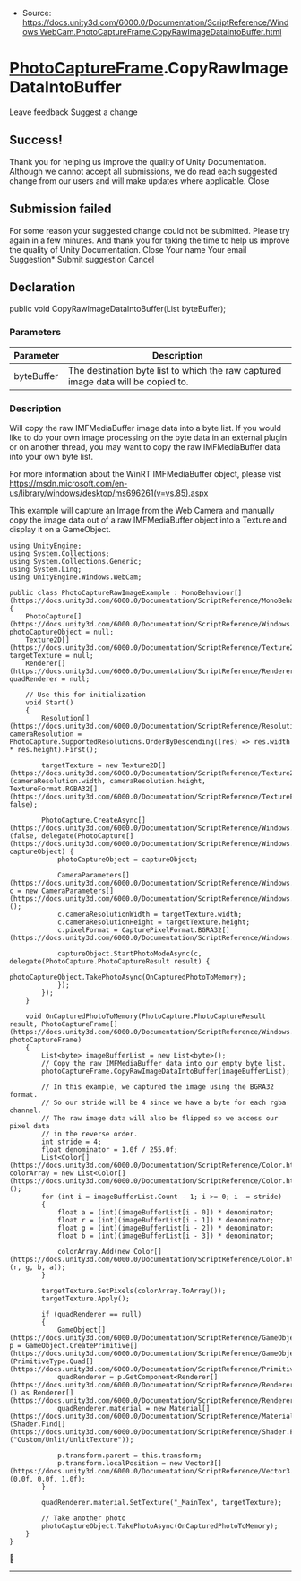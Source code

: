 * Source: https://docs.unity3d.com/6000.0/Documentation/ScriptReference/Windows.WebCam.PhotoCaptureFrame.CopyRawImageDataIntoBuffer.html

#  [PhotoCaptureFrame](https://docs.unity3d.com/6000.0/Documentation/ScriptReference/Windows.WebCam.PhotoCaptureFrame.html).CopyRawImageDataIntoBuffer
Leave feedback
Suggest a change
## Success!
Thank you for helping us improve the quality of Unity Documentation. Although we cannot accept all submissions, we do read each suggested change from our users and will make updates where applicable.
Close
## Submission failed
For some reason your suggested change could not be submitted. Please <a>try again</a> in a few minutes. And thank you for taking the time to help us improve the quality of Unity Documentation.
Close
Your name Your email Suggestion* Submit suggestion
Cancel
## Declaration
public void CopyRawImageDataIntoBuffer(List<byte> byteBuffer); 
### Parameters
Parameter | Description  
---|---  
byteBuffer | The destination byte list to which the raw captured image data will be copied to.  
### Description
Will copy the raw IMFMediaBuffer image data into a byte list.
If you would like to do your own image processing on the byte data in an external plugin or on another thread, you may want to copy the raw IMFMediaBuffer data into your own byte list.  
  
For more information about the WinRT IMFMediaBuffer object, please vist <https://msdn.microsoft.com/en-us/library/windows/desktop/ms696261(v=vs.85).aspx>  
  
This example will capture an Image from the Web Camera and manually copy the image data out of a raw IMFMediaBuffer object into a Texture and display it on a GameObject.
```
using UnityEngine;
using System.Collections;
using System.Collections.Generic;
using System.Linq;
using UnityEngine.Windows.WebCam;  
  
public class PhotoCaptureRawImageExample : MonoBehaviour[](https://docs.unity3d.com/6000.0/Documentation/ScriptReference/MonoBehaviour.html)
{
    PhotoCapture[](https://docs.unity3d.com/6000.0/Documentation/ScriptReference/Windows.WebCam.PhotoCapture.html) photoCaptureObject = null;
    Texture2D[](https://docs.unity3d.com/6000.0/Documentation/ScriptReference/Texture2D.html) targetTexture = null;
    Renderer[](https://docs.unity3d.com/6000.0/Documentation/ScriptReference/Renderer.html) quadRenderer = null;  
  
    // Use this for initialization
    void Start()
    {
        Resolution[](https://docs.unity3d.com/6000.0/Documentation/ScriptReference/Resolution.html) cameraResolution = PhotoCapture.SupportedResolutions.OrderByDescending((res) => res.width * res.height).First();  
  
        targetTexture = new Texture2D[](https://docs.unity3d.com/6000.0/Documentation/ScriptReference/Texture2D.html)(cameraResolution.width, cameraResolution.height, TextureFormat.RGBA32[](https://docs.unity3d.com/6000.0/Documentation/ScriptReference/TextureFormat.RGBA32.html), false);  
  
        PhotoCapture.CreateAsync[](https://docs.unity3d.com/6000.0/Documentation/ScriptReference/Windows.WebCam.PhotoCapture.CreateAsync.html)(false, delegate(PhotoCapture[](https://docs.unity3d.com/6000.0/Documentation/ScriptReference/Windows.WebCam.PhotoCapture.html) captureObject) {
            photoCaptureObject = captureObject;  
  
            CameraParameters[](https://docs.unity3d.com/6000.0/Documentation/ScriptReference/Windows.WebCam.CameraParameters.html) c = new CameraParameters[](https://docs.unity3d.com/6000.0/Documentation/ScriptReference/Windows.WebCam.CameraParameters.html)();
            c.cameraResolutionWidth = targetTexture.width;
            c.cameraResolutionHeight = targetTexture.height;
            c.pixelFormat = CapturePixelFormat.BGRA32[](https://docs.unity3d.com/6000.0/Documentation/ScriptReference/Windows.WebCam.CapturePixelFormat.BGRA32.html);  
  
            captureObject.StartPhotoModeAsync(c, delegate(PhotoCapture.PhotoCaptureResult result) {
                photoCaptureObject.TakePhotoAsync(OnCapturedPhotoToMemory);
            });
        });
    }  
  
    void OnCapturedPhotoToMemory(PhotoCapture.PhotoCaptureResult result, PhotoCaptureFrame[](https://docs.unity3d.com/6000.0/Documentation/ScriptReference/Windows.WebCam.PhotoCaptureFrame.html) photoCaptureFrame)
    {
        List<byte> imageBufferList = new List<byte>();
        // Copy the raw IMFMediaBuffer data into our empty byte list.
        photoCaptureFrame.CopyRawImageDataIntoBuffer(imageBufferList);  
  
        // In this example, we captured the image using the BGRA32 format.
        // So our stride will be 4 since we have a byte for each rgba channel.
        // The raw image data will also be flipped so we access our pixel data
        // in the reverse order.
        int stride = 4;
        float denominator = 1.0f / 255.0f;
        List<Color[](https://docs.unity3d.com/6000.0/Documentation/ScriptReference/Color.html)> colorArray = new List<Color[](https://docs.unity3d.com/6000.0/Documentation/ScriptReference/Color.html)>();
        for (int i = imageBufferList.Count - 1; i >= 0; i -= stride)
        {
            float a = (int)(imageBufferList[i - 0]) * denominator;
            float r = (int)(imageBufferList[i - 1]) * denominator;
            float g = (int)(imageBufferList[i - 2]) * denominator;
            float b = (int)(imageBufferList[i - 3]) * denominator;  
  
            colorArray.Add(new Color[](https://docs.unity3d.com/6000.0/Documentation/ScriptReference/Color.html)(r, g, b, a));
        }  
  
        targetTexture.SetPixels(colorArray.ToArray());
        targetTexture.Apply();  
  
        if (quadRenderer == null)
        {
            GameObject[](https://docs.unity3d.com/6000.0/Documentation/ScriptReference/GameObject.html) p = GameObject.CreatePrimitive[](https://docs.unity3d.com/6000.0/Documentation/ScriptReference/GameObject.CreatePrimitive.html)(PrimitiveType.Quad[](https://docs.unity3d.com/6000.0/Documentation/ScriptReference/PrimitiveType.Quad.html));
            quadRenderer = p.GetComponent<Renderer[](https://docs.unity3d.com/6000.0/Documentation/ScriptReference/Renderer.html)>() as Renderer[](https://docs.unity3d.com/6000.0/Documentation/ScriptReference/Renderer.html);
            quadRenderer.material = new Material[](https://docs.unity3d.com/6000.0/Documentation/ScriptReference/Material.html)(Shader.Find[](https://docs.unity3d.com/6000.0/Documentation/ScriptReference/Shader.Find.html)("Custom/Unlit/UnlitTexture"));  
  
            p.transform.parent = this.transform;
            p.transform.localPosition = new Vector3[](https://docs.unity3d.com/6000.0/Documentation/ScriptReference/Vector3.html)(0.0f, 0.0f, 1.0f);
        }  
  
        quadRenderer.material.SetTexture("_MainTex", targetTexture);  
  
        // Take another photo
        photoCaptureObject.TakePhotoAsync(OnCapturedPhotoToMemory);
    }
}

```

* * *
